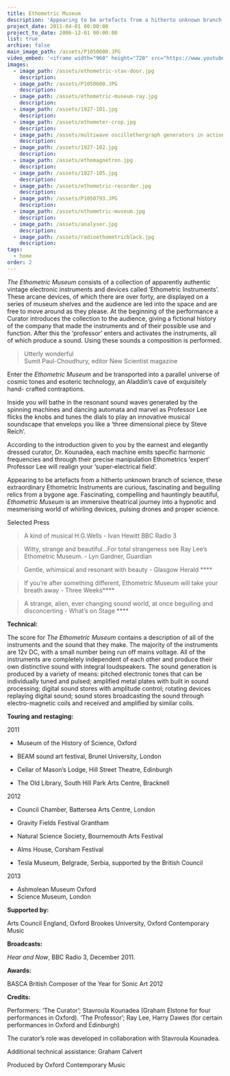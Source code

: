 ```yaml
---
title: Ethometric Museum
description: 'Appearing to be artefacts from a hitherto unknown branch of science, Ethometric Instruments are curious, fascinating relics from a bygone age.'
project_date: 2011-04-01 00:00:00
project_to_date: 2006-12-01 00:00:00
list: true
archive: false
main_image_path: /assets/P1050600.JPG
video_embed: '<iframe width="960" height="720" src="https://www.youtube-nocookie.com/embed/a1A43yG--Vk?rel=0" frameborder="0" allowfullscreen></iframe>'
images:
  - image_path: /assets/ethometric-stav-door.jpg
    description:
  - image_path: /assets/P1050600.JPG
    description:
  - image_path: /assets/ethometric-museum-ray.jpg
    description:
  - image_path: /assets/1927-101.jpg
    description:
  - image_path: /assets/ethometer-crop.jpg
    description:
  - image_path: /assets/multiwave oscillethergraph generators in action.JPG
    description:
  - image_path: /assets/1927-102.jpg
    description:
  - image_path: /assets/ethomagnetron.jpg
    description:
  - image_path: /assets/1927-105.jpg
    description:
  - image_path: /assets/ethometric-recorder.jpg
    description:
  - image_path: /assets/P1050793.JPG
    description:
  - image_path: /assets/ethometric-museum.jpg
    description:
  - image_path: /assets/analyser.jpg
    description:
  - image_path: /assets/radioethometricblack.jpg
    description:
tags:
  - home
order: 2
---
```



*The Ethometric Museum* consists of a collection of apparently authentic vintage electronic instruments and devices called ‘Ethometric Instruments’. These arcane devices, of which there are over forty, are displayed on a series of museum shelves and the audience are led into the space and are free to move around as they please. At the beginning of the performance a Curator introduces the collection to the audience, giving a fictional history of the company that made the instruments and of their possible use and function. After this the ‘professor’ enters and activates the instruments, all of which produce a sound. Using these sounds a composition is performed.

> Utterly wonderful
> <br>Sumit Paul-Choudhury, editor New Scientist magazine

Enter the *Ethometric Museum* and be transported into a parallel universe of cosmic tones and esoteric technology, an Aladdin’s cave of exquisitely hand- crafted contraptions.

Inside you will bathe in the resonant sound waves generated by the spinning machines and dancing automata and marvel as Professor Lee flicks the knobs and tunes the dials to play an innovative musical soundscape that envelops you like a ‘three dimensional piece by Steve Reich’.

According to the introduction given to you by the earnest and elegantly dressed curator, Dr. Kounadea, each machine emits specific harmonic frequencies and through their precise manipulation Ethometrics ‘expert’ Professor Lee will realign your ‘super-electrical field’.

Appearing to be artefacts from a hitherto unknown branch of science, these extraordinary Ethometric Instruments are curious, fascinating and beguiling relics from a bygone age. Fascinating, compelling and hauntingly beautiful, *Ethometric Museum* is an immersive theatrical journey into a hypnotic and mesmerising world of whirling devices, pulsing drones and proper science.

Selected Press

> A kind of musical H.G.Wells - Ivan Hewitt BBC Radio 3

> Witty, strange and beautiful…For total strangeness see Ray Lee’s Ethometric Museum. - Lyn Gardner, Guardian

> Gentle, whimsical and resonant with beauty - Glasgow Herald \*\*\*\*

> If you’re after something different, Ethometric Museum will take your breath away - Three Weeks\*\*\*\*

> A strange, alien, ever changing sound world, at once beguiling and disconcerting - What’s on Stage \*\*\*\*

**Technical:**

The score for *The Ethometric Museum* contains a description of all of the instruments and the sound that they make. The majority of the instruments are 12v DC, with a small number being run off mains voltage. All of the instruments are completely independent of each other and produce their own distinctive sound with integral loudspeakers. The sound generation is produced by a variety of means: pitched electronic tones that can be individually tuned and pulsed; amplified metal plates with built in sound processing; digital sound stores with amplitude control; rotating devices replaying digital sound; sound stores broadcasting the sound through electro-magnetic coils and received and amplified by similar coils.

**Touring and restaging:**

2011

* Museum of the History of Science, Oxford

* BEAM sound art festival, Brunel University, London

* Cellar of Mason’s Lodge, Hill Street Theatre, Edinburgh

* The Old Library, South Hill Park Arts Centre, Bracknell

2012

* Council Chamber, Battersea Arts Centre, London

* Gravity Fields Festival Grantham

* Natural Science Society, Bournemouth Arts Festival

* Alms House, Corsham Festival

* Tesla Museum, Belgrade, Serbia, supported by the British Council

2013

* Ashmolean Museum Oxford
* Science Museum, London

**Supported by:**

Arts Council England, Oxford Brookes University, Oxford Contemporary Music

**Broadcasts:**

*Hear and Now*, BBC Radio 3, December 2011.

**Awards:**

BASCA British Composer of the Year for Sonic Art 2012

**Credits:**

Performers: ‘The Curator’; Stavroula Kounadea (Graham Elstone for four performances in Oxford). ‘The Professor’; Ray Lee, Harry Dawes (for certain performances in Oxford and Edinburgh)

The curator’s role was developed in collaboration with Stavroula Kounadea.

Additional technical assistance: Graham Calvert

Produced by Oxford Contemporary Music